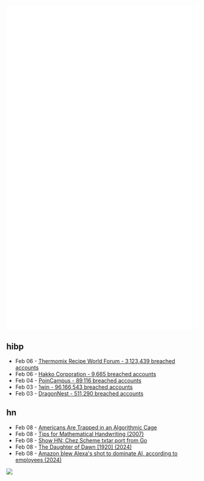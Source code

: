 ![Metrics](https://raw.githubusercontent.com/phixion/phixion/master/metrics.svg)

## hibp

<!--
for https://github.com/phixion/phixion/blob/main/.github/workflows/feeds.yml
-->
<!--START_SECTION:haveibeenpwnd-->
- Feb 06 - [Thermomix Recipe World Forum - 3,123,439 breached accounts](https://haveibeenpwned.com/PwnedWebsites#Thermomix)
- Feb 06 - [Hakko Corporation - 9,665 breached accounts](https://haveibeenpwned.com/PwnedWebsites#Hakko)
- Feb 04 - [PoinCampus - 89,116 breached accounts](https://haveibeenpwned.com/PwnedWebsites#PoinCampus)
- Feb 03 - [1win - 96,166,543 breached accounts](https://haveibeenpwned.com/PwnedWebsites#1win)
- Feb 03 - [DragonNest - 511,290 breached accounts](https://haveibeenpwned.com/PwnedWebsites#DragonNest)
<!--END_SECTION:haveibeenpwnd-->

## hn

<!--
for https://github.com/phixion/phixion/blob/main/.github/workflows/feeds.yml
-->
<!--START_SECTION:hn-->
- Feb 08 - [Americans Are Trapped in an Algorithmic Cage](https://www.theatlantic.com/ideas/archive/2025/02/trump-administration-voter-perception/681598/)
- Feb 08 - [Tips for Mathematical Handwriting (2007)](https://johnkerl.org/doc/ortho/ortho.html)
- Feb 08 - [Show HN: Chez Scheme txtar port from Go](https://git.sr.ht/~egtann/txtar/)
- Feb 08 - [The Daughter of Dawn [1920] (2024)](https://www.afi.com/news/the-daughter-of-dawn-1920-afi-catalog-spotlight/)
- Feb 08 - [Amazon blew Alexa's shot to dominate AI, according to employees (2024)](https://fortune.com/2024/06/12/amazon-insiders-why-new-alexa-llm-generative-ai-conversational-chatbot-missing-in-action/)
<!--END_SECTION:hn-->

<!--
for https://yhype.me
-->
![](https://hit.yhype.me/github/profile?user_id=13013670)
